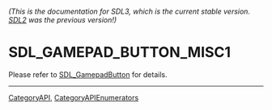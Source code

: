 ###### (This is the documentation for SDL3, which is the current stable version. [SDL2](https://wiki.libsdl.org/SDL2/) was the previous version!)
# SDL_GAMEPAD_BUTTON_MISC1

Please refer to [SDL_GamepadButton](SDL_GamepadButton) for details.

----
[CategoryAPI](CategoryAPI), [CategoryAPIEnumerators](CategoryAPIEnumerators)

